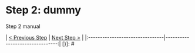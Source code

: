 # Step 2: dummy

Step 2 manual

[{]: <helper> (navStep)
| [< Previous Step](step1.md) | [Next Step >](step3.md) |
|:--------------------------------|--------------------------------:|
[}]: #
